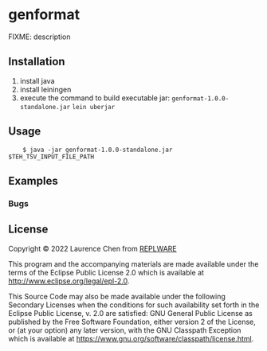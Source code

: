 # genformat

FIXME: description

## Installation
1. install java
2. install leiningen
3. execute the command to build executable jar: `genformat-1.0.0-standalone.jar`
   `lein uberjar` 

## Usage

```
    $ java -jar genformat-1.0.0-standalone.jar $TEH_TSV_INPUT_FILE_PATH 
```

## Examples


### Bugs


## License

Copyright © 2022 Laurence Chen from [REPLWARE](https://replware.dev)

This program and the accompanying materials are made available under the
terms of the Eclipse Public License 2.0 which is available at
http://www.eclipse.org/legal/epl-2.0.

This Source Code may also be made available under the following Secondary
Licenses when the conditions for such availability set forth in the Eclipse
Public License, v. 2.0 are satisfied: GNU General Public License as published by
the Free Software Foundation, either version 2 of the License, or (at your
option) any later version, with the GNU Classpath Exception which is available
at https://www.gnu.org/software/classpath/license.html.
